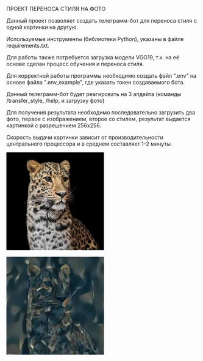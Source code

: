 ПРОЕКТ ПЕРЕНОСА СТИЛЯ НА ФОТО

Данный проект позволяет создать телеграмм-бот для переноса стиля с одной картинки на другую.

Используемые инструменты (библиотеки Python), указаны в файле requirements.txt.

Для работы также потребуется загрузка модели VGG19, т.к. на её основе сделан процесс обучения и переноса стиля.

Для корректной работы программы необходимо создать файл ".env" на основе файла ".env_example", где указать токен создаваемого бота.

Данный телеграмм-бот будет реагировать на 3 апдейта (команды /transfer_style, /help, и загрузку фото)

Для получения результата необходимо последовательно загрузить два фото, первое с изображением, второе со стилем, результат выдается картинкой с разрешением 256х256.

Скорость выдачи картинки зависит от производительности центрального процессора и в среднем составляет 1-2 минуты.

![](a3.jpg) [](pic.jpg)

![](pica3.jpg)

